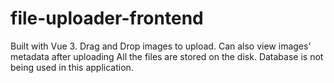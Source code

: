 # file-uploader-frontend

Built with Vue 3. Drag and Drop images to upload. Can also view images' metadata after uploading All the files are stored on the disk. Database is not being used in this application.
